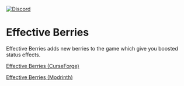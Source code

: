 [![Discord](https://img.shields.io/discord/1277988643763388448?style=flat&logo=discord&logoColor=white&label=Discord&color=%235865F2)](https://discord.gg/AtGgYPc8mG)

# Effective Berries
Effective Berries adds new berries to the game which give you boosted status effects.

[Effective Berries (CurseForge)]()

[Effective Berries (Modrinth)]()
